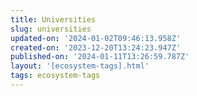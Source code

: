 ```yaml
---
title: Universities
slug: universities
updated-on: '2024-01-02T09:46:13.958Z'
created-on: '2023-12-20T13:24:23.947Z'
published-on: '2024-01-11T13:26:59.787Z'
layout: '[ecosystem-tags].html'
tags: ecosystem-tags
---
```



